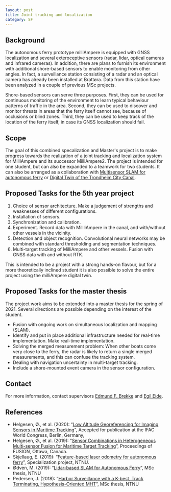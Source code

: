 ```yaml
---
layout: post
title: Joint tracking and localization
category: SF
---
```

## Background
The autonomous ferry prototype milliAmpere is equipped with GNSS localization and several exteroceptive sensors (radar, lidar, optical cameras and infrared cameras). In addition, there are plans to furnish its environment with additional shore-based sensors to enable monitoring from other angles. In fact, a surveillance station consisting of a radar and an optical camera has already been installed at Brattøra. Data from this station have been analyzed in a couple of previous MSc projects. 

Shore-based sensors can serve three purposes. First, they can be used for continuous monitoring of the environment to learn typical behaviour patterns of traffic in the area. Second, they can be used to discover and monitor threats in areas that the ferry itself cannot see, because of occlusions or blind zones. Third, they can be used to keep track of the location of the ferry itself, in case its GNSS localization should fail. 



## Scope
The goal of this combined specalization and Master's project is to make progress towards the realization of a joint tracking and localization system for MilliAmpere and its successor MilliAmpere2. The project is intended for one student, but can also be expanded to a teamwork for two students. It can also be arranged as a collaboration with [Multisensor SLAM for autonomous ferry] or [Digital Twin of the Trondheim City Canal]. 


## Proposed Tasks for the 5th year project

1. Choice of sensor architecture. Make a judgement of strengths and weaknesses of different configurations.
2. Installation of sensors. 
3. Synchronization and calibration. 
4. Experiment. Record data with MillliAmpere in the canal, and with/without other vessels in the vicinity. 
5. Detection and object recognition. Convolutional neural networks may be combined with standard thresholding and segmentation techniques. 
6. Multi-target tracking of MilliAmpere and other vessels. Fusion with GNSS data with and without RTK.

This is intended to be a project with a strong hands-on flavour, but for a more theoretically inclined student it is also possible to solve the entire project using the milliAmpere digital twin. 

## Proposed Tasks for the master thesis

The project work aims to be extended into a master thesis for the spring of 2021. Several directions are possible depending on the interest of the student. 

*  Fusion with ongoing work on simultaneous localization and mapping (SLAM). 
* Identify and put in place additional infrastructure needed for real-time implementation. Make real-time implementation. 
* Solving the merged measurement problem: When other boats come very close to the ferry, the radar is likely to return a single merged measurements, and this can confuse the tracking system. 
* Dealing with navigation uncertainty in multi-target tracking. 
* Include a shore-mounted event camera in the sensor configuration. 

## Contact
For more information, contact supervisors [Edmund F. Brekke](http://www.ntnu.no/ansatte/edmundfo) and 
[Egil Eide](https://www.ntnu.no/ansatte/egil.eide).

## References

* Helgesen, Ø., et al. (2020): “[Low Altitude Georeferencing for Imaging Sensors in Maritime Tracking](http://folk.ntnu.no/edmundfo/msc2019-2020/Georeferencing_paper)”, Accepted for publication at the IFAC World Congress, Berlin, Germany,
* Helgesen, Ø., et al. (2019): “[Sensor Combinations in Heterogeneous Multi-sensor Fusion for Maritime Target Tracking](https://ieeexplore.ieee.org/document/9011297)”, Proceedings of FUSION, Ottawa, Canada.
* Skjellaug, E. (2019): “[Feature-based laser odometry for autonomous ferry](http://folk.ntnu.no/edmundfo/msc2019-2020/Skjellaug-laser-odo.pdf)”, Specialization project, NTNU. 
* Ødven, M. (2019): “[Lidar-based SLAM for Autonomous Ferry](http://folk.ntnu.no/edmundfo/msc2019-2020/MasterFinalReducedMarius.pdf)”, MSc thesis, NTNU
* Pedersen, J. (2018): “[Harbor Surveillance with a K-best, Track Terminating, Hypothesis-Oriented MHT](http://folk.ntnu.no/edmundfo/msc2019-2020/masteroppgaveJesperPedersenReduced.pdf)”, MSc thesis, NTNU

[Digital Twin of the Trondheim City Canal]: https://autosit.github.io/ltp/2020/04/19/ltp_canal/
[Multisensor SLAM for autonomous ferry]: https://autoferry.github.io/sf/2020/04/09/multisensor-slam/
